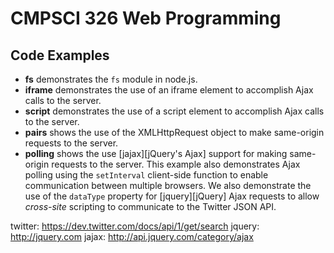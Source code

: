 # CMPSCI 326 Web Programming
## Code Examples

- **fs** demonstrates the `fs` module in node.js.
- **iframe** demonstrates the use of an iframe element to accomplish
Ajax calls to the server.
- **script** demonstrates the use of a script element to accomplish
Ajax calls to the server.
- **pairs** shows the use of the XMLHttpRequest object to make
same-origin requests to the server.
- **polling** shows the use [jajax][jQuery's Ajax] support for making
same-origin requests to the server. This example also demonstrates
Ajax polling using the `setInterval` client-side function to enable
communication between multiple browsers. We also demonstrate the use
of the `dataType` property for [jquery][jQuery] Ajax requests to allow
*cross-site* scripting to communicate to the Twitter JSON API.

twitter: https://dev.twitter.com/docs/api/1/get/search
jquery: http://jquery.com
jajax: http://api.jquery.com/category/ajax
